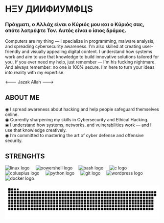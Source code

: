 # HΞУ ДИИФИУMФЦS

### Πράγματι, ο Αλλάχ είναι ο Κύριός μου και ο Κύριός σας, οπότε λατρέψτε Τον. Αυτός είναι ο ίσιος δρόμος.

Computers are my thing — I specialize in programming, malware analysis, and spreading cybersecurity awareness. I'm also skilled at creating user-friendly and visually appealing digital content. I understand how systems work and aim to use that knowledge to build innovative solutions tailored for you. If you ever need my help, just remember — I'm his fucking nightmare. And always remember: no one is 100% secure. I'm here to turn your ideas into reality with my expertise.

<--- Jazak Allah --->


## ABOUT ME

  ◉ I spread awareness about hacking and help people safeguard themselves online.  
  ◉ Currently sharpening my skills in Cybersecurity and Ethical Hacking.  
  ◉ I understand how systems, networks, and vulnerabilities work — and I use that knowledge creatively.  
  ◉ I’m committed to mastering the art of cyber defense and offensive security.


## **STRENGHTS**

<div align="left">
  <img src="https://cdn.jsdelivr.net/gh/devicons/devicon/icons/linux/linux-original.svg" height="40" alt="linux logo" />
  <img width="12" />
  <img src="https://skillicons.dev/icons?i=powershell" height="40" alt="powershell logo" />
  <img width="12" />
  <img src="https://skillicons.dev/icons?i=bash" height="40" alt="bash logo" />
  <img width="12" />
  <img src="https://cdn.jsdelivr.net/gh/devicons/devicon/icons/c/c-original.svg" height="40" alt="c logo" />
  <img width="12" />
  <img src="https://cdn.jsdelivr.net/gh/devicons/devicon/icons/cplusplus/cplusplus-original.svg" height="40" alt="cplusplus logo" />
  <img width="12" />
  <img src="https://cdn.jsdelivr.net/gh/devicons/devicon/icons/python/python-original.svg" height="40" alt="python logo" />
  <img width="12" />
  <img src="https://cdn.jsdelivr.net/gh/devicons/devicon/icons/git/git-original.svg" height="40" alt="git logo" />
  <img width="12" />
  <img src="https://skillicons.dev/icons?i=wordpress" height="40" alt="wordpress logo" />
  <img width="12" />
  <img src="https://cdn.jsdelivr.net/gh/devicons/devicon/icons/docker/docker-original.svg" height="40" alt="docker logo" />
</div>




![Snake animation](https://raw.githubusercontent.com/NightmareLynx/NightmareLynx/output/snake.svg)
